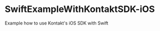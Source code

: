 SwiftExampleWithKontaktSDK-iOS
==============================

Example how to use Kontakt's iOS SDK with Swift

